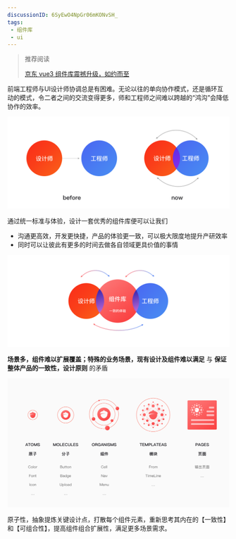 ```yaml
---
discussionID: 6SyEwO4NpGr06mKONvSH_
tags:
 - 组件库
 - ui
---
```


> 推荐阅读 
>
> [京东 vue3 组件库震撼升级，如约而至](https://jelly.jd.com/article/6062fd43960312017f4b9e25)

前端工程师与UI设计师协调总是有困难。无论以往的单向协作模式，还是循环互动的模式，令二者之间的交流变得更多，师和工程师之间难以跨越的“鸿沟”会降低协作的效率。

![img](./images/5f473c57d47d1850.png)

通过统一标准与体验，设计一套优秀的组件库便可以让我们

- 沟通更高效，开发更快捷，产品的体验更一致，可以极大限度地提升产研效率
- 同时可以让彼此有更多的时间去做各自领域更具价值的事情

![img](./images/2e61f18f2954cd76.png)

**场景多，组件难以扩展覆盖；特殊的业务场景，现有设计及组件难以满足** 与 **保证整体产品的一致性，设计原则** 的矛盾

![img](./images/69b34e266a26843b.jpg)

原子性，抽象提炼关键设计点，打散每个组件元素，重新思考其内在的【一致性】和【可组合性】，提高组件组合扩展性，满足更多场景需求。